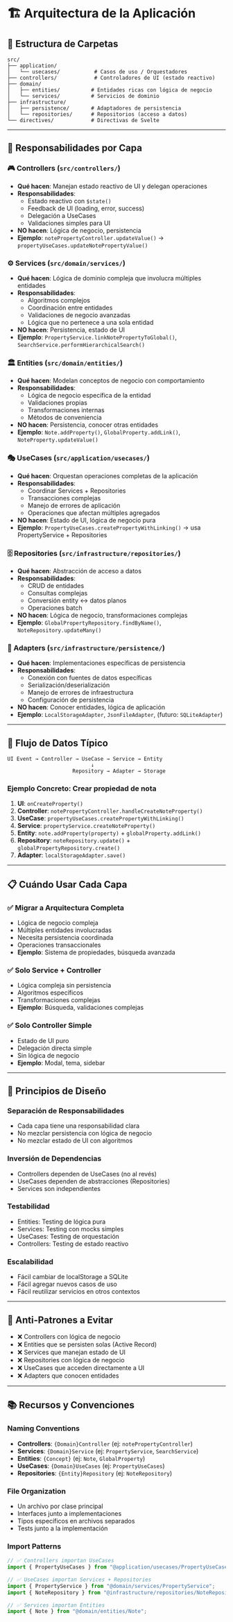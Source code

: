 # 🏗️ Arquitectura de la Aplicación

## 📁 Estructura de Carpetas

```
src/
├── application/
│   └── usecases/           # Casos de uso / Orquestadores
├── controllers/            # Controladores de UI (estado reactivo)
├── domain/
│   ├── entities/          # Entidades ricas con lógica de negocio
│   └── services/          # Servicios de dominio
├── infrastructure/
│   ├── persistence/       # Adaptadores de persistencia
│   └── repositories/      # Repositorios (acceso a datos)
└── directives/            # Directivas de Svelte
```

---

## 🎯 Responsabilidades por Capa

### **🎮 Controllers** (`src/controllers/`)

- **Qué hacen**: Manejan estado reactivo de UI y delegan operaciones
- **Responsabilidades**:
   - Estado reactivo con `$state()`
   - Feedback de UI (loading, error, success)
   - Delegación a UseCases
   - Validaciones simples para UI
- **NO hacen**: Lógica de negocio, persistencia
- **Ejemplo**: `notePropertyController.updateValue()` → `propertyUseCases.updateNotePropertyValue()`

### **⚙️ Services** (`src/domain/services/`)

- **Qué hacen**: Lógica de dominio compleja que involucra múltiples entidades
- **Responsabilidades**:
   - Algoritmos complejos
   - Coordinación entre entidades
   - Validaciones de negocio avanzadas
   - Lógica que no pertenece a una sola entidad
- **NO hacen**: Persistencia, estado de UI
- **Ejemplo**: `PropertyService.linkNotePropertyToGlobal()`, `SearchService.performHierarchicalSearch()`

### **🏛️ Entities** (`src/domain/entities/`)

- **Qué hacen**: Modelan conceptos de negocio con comportamiento
- **Responsabilidades**:
   - Lógica de negocio específica de la entidad
   - Validaciones propias
   - Transformaciones internas
   - Métodos de conveniencia
- **NO hacen**: Persistencia, conocer otras entidades
- **Ejemplo**: `Note.addProperty()`, `GlobalProperty.addLink()`, `NoteProperty.updateValue()`

### **🎭 UseCases** (`src/application/usecases/`)

- **Qué hacen**: Orquestan operaciones completas de la aplicación
- **Responsabilidades**:
   - Coordinar Services + Repositories
   - Transacciones complejas
   - Manejo de errores de aplicación
   - Operaciones que afectan múltiples agregados
- **NO hacen**: Estado de UI, lógica de negocio pura
- **Ejemplo**: `PropertyUseCases.createPropertyWithLinking()` → usa PropertyService + Repositories

### **🗄️ Repositories** (`src/infrastructure/repositories/`)

- **Qué hacen**: Abstracción de acceso a datos
- **Responsabilidades**:
   - CRUD de entidades
   - Consultas complejas
   - Conversión entity ↔ datos planos
   - Operaciones batch
- **NO hacen**: Lógica de negocio, transformaciones complejas
- **Ejemplo**: `GlobalPropertyRepository.findByName()`, `NoteRepository.updateMany()`

### **🔌 Adapters** (`src/infrastructure/persistence/`)

- **Qué hacen**: Implementaciones específicas de persistencia
- **Responsabilidades**:
   - Conexión con fuentes de datos específicas
   - Serialización/deserialización
   - Manejo de errores de infraestructura
   - Configuración de persistencia
- **NO hacen**: Conocer entidades, lógica de aplicación
- **Ejemplo**: `LocalStorageAdapter`, `JsonFileAdapter`, (futuro: `SQLiteAdapter`)

---

## 🔄 Flujo de Datos Típico

```
UI Event → Controller → UseCase → Service → Entity
                           ↓
                     Repository → Adapter → Storage
```

### **Ejemplo Concreto**: Crear propiedad de nota

1. **UI**: `onCreateProperty()`
2. **Controller**: `notePropertyController.handleCreateNoteProperty()`
3. **UseCase**: `propertyUseCases.createPropertyWithLinking()`
4. **Service**: `propertyService.createNoteProperty()`
5. **Entity**: `note.addProperty(property)` + `globalProperty.addLink()`
6. **Repository**: `noteRepository.update()` + `globalPropertyRepository.create()`
7. **Adapter**: `localStorageAdapter.save()`

---

## 📋 Cuándo Usar Cada Capa

### **✅ Migrar a Arquitectura Completa**

- Lógica de negocio compleja
- Múltiples entidades involucradas
- Necesita persistencia coordinada
- Operaciones transaccionales
- **Ejemplo**: Sistema de propiedades, búsqueda avanzada

### **✅ Solo Service + Controller**

- Lógica compleja sin persistencia
- Algoritmos específicos
- Transformaciones complejas
- **Ejemplo**: Búsqueda, validaciones complejas

### **✅ Solo Controller Simple**

- Estado de UI puro
- Delegación directa simple
- Sin lógica de negocio
- **Ejemplo**: Modal, tema, sidebar

---

## 🎯 Principios de Diseño

### **Separación de Responsabilidades**

- Cada capa tiene una responsabilidad clara
- No mezclar persistencia con lógica de negocio
- No mezclar estado de UI con algoritmos

### **Inversión de Dependencias**

- Controllers dependen de UseCases (no al revés)
- UseCases dependen de abstracciones (Repositories)
- Services son independientes

### **Testabilidad**

- Entities: Testing de lógica pura
- Services: Testing con mocks simples
- UseCases: Testing de orquestación
- Controllers: Testing de estado reactivo

### **Escalabilidad**

- Fácil cambiar de localStorage a SQLite
- Fácil agregar nuevos casos de uso
- Fácil reutilizar servicios en otros contextos

---

## 🚫 Anti-Patrones a Evitar

- ❌ Controllers con lógica de negocio
- ❌ Entities que se persisten solas (Active Record)
- ❌ Services que manejan estado de UI
- ❌ Repositories con lógica de negocio
- ❌ UseCases que acceden directamente a UI
- ❌ Adapters que conocen entidades

---

## 📚 Recursos y Convenciones

### **Naming Conventions**

- **Controllers**: `{Domain}Controller` (ej: `notePropertyController`)
- **Services**: `{Domain}Service` (ej: `PropertyService`, `SearchService`)
- **Entities**: `{Concept}` (ej: `Note`, `GlobalProperty`)
- **UseCases**: `{Domain}UseCases` (ej: `PropertyUseCases`)
- **Repositories**: `{Entity}Repository` (ej: `NoteRepository`)

### **File Organization**

- Un archivo por clase principal
- Interfaces junto a implementaciones
- Tipos específicos en archivos separados
- Tests junto a la implementación

### **Import Patterns**

```typescript
// ✅ Controllers importan UseCases
import { PropertyUseCases } from "@application/usecases/PropertyUseCases";

// ✅ UseCases importan Services + Repositories
import { PropertyService } from "@domain/services/PropertyService";
import { NoteRepository } from "@infrastructure/repositories/NoteRepository";

// ✅ Services importan Entities
import { Note } from "@domain/entities/Note";
```
